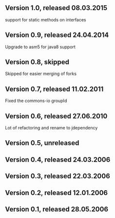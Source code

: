 ## Version 1.0, released 08.03.2015
support for static methods on interfaces

## Version 0.9, released 24.04.2014

Upgrade to asm5 for java8 support

## Version 0.8, skipped

Skipped for easier merging of forks

## Version 0.7, released 11.02.2011

Fixed the commons-io groupId

## Version 0.6, released 27.06.2010

Lot of refactoring and rename to jdependency


## Version 0.5, unreleased


## Version 0.4, released 24.03.2006


## Version 0.3, released 22.03.2006


## Version 0.2, released 12.01.2006


## Version 0.1, released 28.05.2006



